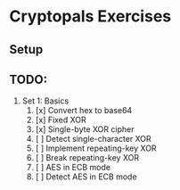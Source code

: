 # Cryptopals Exercises

## Setup

<!-- TODO: Add CMAKE instructions -->


## TODO:

1. Set 1: Basics
    1. [x] Convert hex to base64
    2. [x] Fixed XOR
    3. [x] Single-byte XOR cipher
    4. [ ] Detect single-character XOR
    5. [ ] Implement repeating-key XOR
    6. [ ] Break repeating-key XOR
    7. [ ] AES in ECB mode
    8. [ ] Detect AES in ECB mode